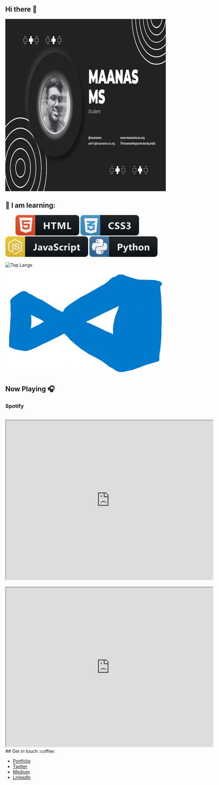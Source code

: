 ## Hi there :wave:
<code><img alt="png" src="assets/Maanas MS.png" width="960" height="540" /></code>

## 🔭  I am learning:

&emsp;&emsp;
![Html](https://github.com/MikeCodesDotNET/ColoredBadges/raw/master/svg/dev/languages/html.svg)
![css](https://github.com/MikeCodesDotNET/ColoredBadges/raw/master/svg/dev/languages/css3.svg)
![js](https://raw.githubusercontent.com/MikeCodesDotNET/ColoredBadges/master/svg/dev/languages/js.svg)
![python](https://raw.githubusercontent.com/MikeCodesDotNET/ColoredBadges/master/svg/dev/languages/python.svg)

![Top Langs](https://github-readme-stats.vercel.app/api/top-langs/?username=elementaryrock&theme=dracula)

<code><img alt="GIF" src="https://raw.githubusercontent.com/elementaryrock/elementaryrock/main/assets/vscode.gif.gif" width="500" height="320" /></code>

## Now Playing 🎧

### Spotify
<code>
<iframe style="height:500px; width:650px;" src="https://6klabs.com/widget/spotify/f02ff098bca7af82ca4661d8db523b98366cda848d9a2a2e3f2489b8e32f7ef1">
<b>IFrame is NOT available here</b>
</iframe>

<iframe style="height:500px; width:650px;" src="https://6klabs.com/widget/spotify/f02ff098bca7af82ca4661d8db523b98366cda848d9a2a2e3f2489b8e32f7ef1">
<b>IFrame is available here</b>
</iframe>
</code>
## Get in touch :coffee:

- [Portfolio](https://maanasms.eu.org)
- [Twitter](https://twitter.com/maanasms)
- [Medium](https://medium.com/@maanasms)
- [LinkedIn](https://www.linkedin.com/in/maanasms)
<!--
**elementaryrock/elementaryrock** is a ✨ _special_ ✨ repository because its `README.md` (this file) appears on your GitHub profile.

Here are some ideas to get you started:




- 👯 I’m looking to collaborate on ...
- 🤔 I’m looking for help with ...
- 💬 Ask me about ...
- 📫 How to reach me: ...
- 😄 Pronouns: ...
- ⚡ Fun fact: ...
-->
